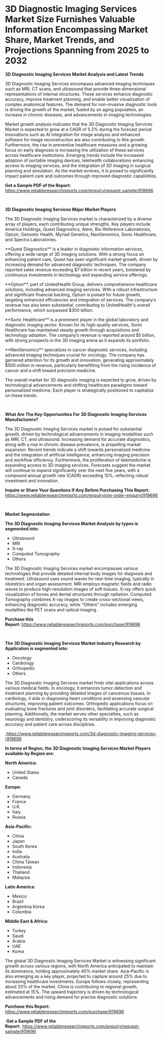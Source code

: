 <p><h1>3D Diagnostic Imaging Services Market Size Furnishes Valuable Information Encompassing Market Share, Market Trends, and Projections Spanning from 2025 to 2032</h1></p><p><strong>3D Diagnostic Imaging Services Market Analysis and Latest Trends</strong></p>
<p><p>3D Diagnostic Imaging Services encompass advanced imaging techniques such as MRI, CT scans, and ultrasound that provide three-dimensional representations of internal structures. These services enhance diagnostic accuracy, improve treatment planning, and enable better visualization of complex anatomical features. The demand for non-invasive diagnostic tools is driving the growth of the market, fueled by an aging population, an increase in chronic diseases, and advancements in imaging technologies.</p><p>Market growth analysis indicates that the 3D Diagnostic Imaging Services Market is expected to grow at a CAGR of 5.2% during the forecast period. Innovations such as AI integration for image analysis and enhanced software for image reconstruction are also contributing to this growth. Furthermore, the rise in preventive healthcare measures and a growing focus on early diagnosis is increasing the utilization of these services across healthcare institutions. Emerging trends include the increased adoption of portable imaging devices, telehealth collaborations enhancing access to imaging services, and the integration of 3D imaging in surgical planning and simulation. As the market evolves, it is poised to significantly impact patient care and outcomes through improved diagnostic capabilities.</p></p>
<p><strong>Get a Sample PDF of the Report:&nbsp;</strong> <a href="https://www.reliableresearchreports.com/enquiry/request-sample/919696?utm_campaign=2727&utm_medium=2&utm_source=Github&utm_content=ia&utm_term=18042025&utm_id=3d-diagnostic-imaging-services">https://www.reliableresearchreports.com/enquiry/request-sample/919696</a></p>
<p>&nbsp;</p>
<p><strong>3D Diagnostic Imaging Services Major Market Players</strong></p>
<p><p>The 3D Diagnostic Imaging Services market is characterized by a diverse array of players, each contributing unique strengths. Key players include America Holdings, Quest Diagnostics, Alere, Bio-Reference Laboratories, Optum, Genomic Health, Myriad Genetics, NeoGenomics, Sonic Healthcare, and Spectra Laboratories.</p><p>**Quest Diagnostics** is a leader in diagnostic information services, offering a wide range of 3D imaging solutions. With a strong focus on enhancing patient care, Quest has seen significant market growth, driven by increasing demand for advanced diagnostic techniques. The company reported sales revenue exceeding $7 billion in recent years, bolstered by continuous investments in technology and expanding service offerings.</p><p>**Optum**, part of UnitedHealth Group, delivers comprehensive healthcare solutions, including advanced imaging services. With a robust infrastructure and significant financial backing, Optum is poised for future growth, targeting enhanced efficiencies and integration of services. The company’s revenue has also been substantial, contributing to UnitedHealth's overall performance, which surpassed $300 billion.</p><p>**Sonic Healthcare** is a prominent player in the global laboratory and diagnostic imaging sector. Known for its high-quality services, Sonic Healthcare has maintained steady growth through acquisitions and technology adoption. The company’s revenue is reported around $5 billion, with strong prospects in the 3D imaging arena as it expands its portfolio.</p><p>**NeoGenomics** specializes in cancer diagnostic services, including advanced imaging techniques crucial for oncology. The company has garnered attention for its growth and innovation, generating approximately $500 million in revenue, particularly benefitting from the rising incidence of cancer and a shift toward precision medicine.</p><p>The overall market for 3D diagnostic imaging is expected to grow, driven by technological advancements and shifting healthcare paradigms toward personalized medicine. Each player is strategically positioned to capitalize on these trends.</p></p>
<p>&nbsp;</p>
<p><strong>What Are The Key Opportunities For 3D Diagnostic Imaging Services Manufacturers?</strong></p>
<p><p>The 3D Diagnostic Imaging Services market is poised for substantial growth, driven by technological advancements in imaging modalities such as MRI, CT, and ultrasound. Increasing demand for accurate diagnostics, along with a rise in chronic disease prevalence, is propelling market expansion. Recent trends indicate a shift towards personalized medicine and the integration of artificial intelligence, enhancing imaging precision and workflow efficiency. Furthermore, the proliferation of telemedicine is expanding access to 3D imaging services. Forecasts suggest the market will continue to expand significantly over the next five years, with a compound annual growth rate (CAGR) exceeding 10%, reflecting robust investment and innovation.</p></p>
<p><strong>Inquire or Share Your Questions If Any Before Purchasing This Report:</strong> <a href="https://www.reliableresearchreports.com/enquiry/pre-order-enquiry/919696?utm_campaign=2727&utm_medium=2&utm_source=Github&utm_content=ia&utm_term=18042025&utm_id=3d-diagnostic-imaging-services">https://www.reliableresearchreports.com/enquiry/pre-order-enquiry/919696</a></p>
<p>&nbsp;</p>
<p><strong>Market Segmentation</strong></p>
<p><strong>The 3D Diagnostic Imaging Services Market Analysis by types is segmented into:</strong></p>
<p><ul><li>Ultrasound</li><li>MRI</li><li>X-ray</li><li>Computed Tomography</li><li>Others</li></ul></p>
<p><p>The 3D Diagnostic Imaging Services market encompasses various technologies that provide detailed internal body images for diagnosis and treatment. Ultrasound uses sound waves for real-time imaging, typically in obstetrics and organ assessment. MRI employs magnetic fields and radio waves to produce high-resolution images of soft tissues. X-ray offers quick visualization of bones and dental structures through radiation. Computed Tomography combines X-ray images to create cross-sectional views, enhancing diagnostic accuracy, while "Others" includes emerging modalities like PET scans and optical imaging.</p></p>
<p><strong>Purchase this Report:&nbsp;</strong><a href="https://www.reliableresearchreports.com/purchase/919696?utm_campaign=2727&utm_medium=2&utm_source=Github&utm_content=ia&utm_term=18042025&utm_id=3d-diagnostic-imaging-services">https://www.reliableresearchreports.com/purchase/919696</a></p>
<p>&nbsp;</p>
<p><strong>The 3D Diagnostic Imaging Services Market Industry Research by Application is segmented into:</strong></p>
<p><ul><li>Oncology</li><li>Cardiology</li><li>Orthopedic</li><li>Others</li></ul></p>
<p><p>The 3D Diagnostic Imaging Services market finds vital applications across various medical fields. In oncology, it enhances tumor detection and treatment planning by providing detailed images of cancerous tissues. In cardiology, it aids in diagnosing heart conditions and assessing vascular structures, improving patient outcomes. Orthopedic applications focus on evaluating bone fractures and joint disorders, facilitating accurate surgical planning. Additionally, the market serves other specialties, such as neurology and dentistry, underscoring its versatility in improving diagnostic accuracy and patient care across disciplines.</p></p>
<p><a href="https://www.reliableresearchreports.com/3d-diagnostic-imaging-services-r919696?utm_campaign=2727&utm_medium=2&utm_source=Github&utm_content=ia&utm_term=18042025&utm_id=3d-diagnostic-imaging-services">&nbsp;https://www.reliableresearchreports.com/3d-diagnostic-imaging-services-r919696</a></p>
<p><strong>In terms of Region, the 3D Diagnostic Imaging Services Market Players available by Region are:</strong></p>
<p>
    <p> <strong> North America: </strong>
        <ul>
            <li>United States</li>
            <li>Canada</li>
        </ul>
        </p> 
    <p> <strong> Europe: </strong>
        <ul>
            <li>Germany</li>
            <li>France</li>
            <li>U.K.</li>
            <li>Italy</li>
            <li>Russia</li>
        </ul>
        </p> 
    <p> <strong> Asia-Pacific: </strong>
        <ul>
            <li>China</li>
            <li>Japan</li>
            <li>South Korea</li>
            <li>India</li>
            <li>Australia</li>
            <li>China Taiwan</li>
            <li>Indonesia</li>
            <li>Thailand</li>
            <li>Malaysia</li>
        </ul>
        </p> 
    <p> <strong> Latin America: </strong>
        <ul>
            <li>Mexico</li>
            <li>Brazil</li>
            <li>Argentina Korea</li>
            <li>Colombia</li>
        </ul>
        </p> 
    <p> <strong> Middle East & Africa: </strong>
        <ul>
            <li>Turkey</li>
            <li>Saudi</li>
            <li>Arabia</li>
            <li>UAE</li>
            <li>Korea</li>
        </ul>
    </p>
    </p>
<p><p>The global 3D Diagnostic Imaging Services Market is witnessing significant growth across various regions, with North America anticipated to maintain its dominance, holding approximately 40% market share. Asia-Pacific is also emerging as a key player, projected to capture around 25% due to increasing healthcare investments. Europe follows closely, representing about 20% of the market. China is contributing to regional growth, estimated at 15%. The upward trajectory is driven by technological advancements and rising demand for precise diagnostic solutions.</p></p>
<p><strong>Purchase this Report: </strong><a href="https://www.reliableresearchreports.com/purchase/919696?utm_campaign=2727&utm_medium=2&utm_source=Github&utm_content=ia&utm_term=18042025&utm_id=3d-diagnostic-imaging-services">https://www.reliableresearchreports.com/purchase/919696</a></p>
<p>&nbsp;<strong>Get a Sample PDF of the Report:&nbsp;&nbsp;</strong><a href="https://www.reliableresearchreports.com/enquiry/request-sample/919696?utm_campaign=2727&utm_medium=2&utm_source=Github&utm_content=ia&utm_term=18042025&utm_id=3d-diagnostic-imaging-services">https://www.reliableresearchreports.com/enquiry/request-sample/919696</a></p>
<p><strong></strong></p>
<p><p></p><p></p><p></p></p>